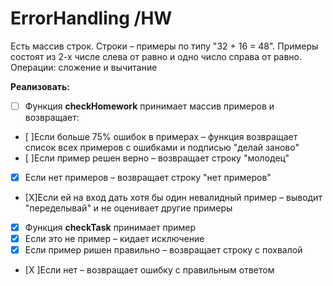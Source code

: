 # ErrorHandling /HW

Есть массив строк. Строки – примеры по типу "32 + 16 = 48". Примеры состоят из 2-х числе слева от равно и одно число справа от равно. Операции: сложение и вычитание  

**Реализовать:**  
- [ ] Функция **checkHomework** принимает массив примеров и возвращает:
 - [ ]Если больше 75% ошибок в примерах – функция возвращает список всех примеров с ошибками и подписью "делай заново"
 - [ ]Если пример решен верно – возвращает строку "молодец"
 - [X] Если нет примеров – возвращает строку "нет примеров"
 - [X]Если ей на вход дать хотя бы один невалидный пример – выводит "переделывай" и не оценивает другие примеры
- [X] Функция **checkTask** принимает пример
 - [X] Если это не пример – кидает исключение
 - [X] Если пример ришен правильно – возвращает строку с похвалой
 - [X ]Если нет – возвращает ошибку с правильным ответом

